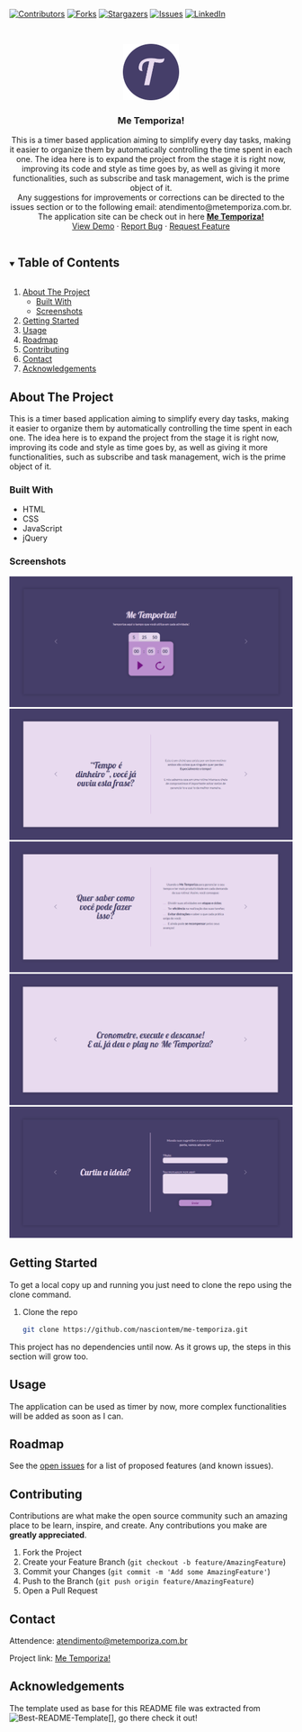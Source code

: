 <!-- PROJECT SHIELDS -->
<!--
*** I'm using markdown "reference style" links for readability.
*** Reference links are enclosed in brackets [ ] instead of parentheses ( ).
*** See the bottom of this document for the declaration of the reference variables
*** for contributors-url, forks-url, etc. This is an optional, concise syntax you may use.
*** https://www.markdownguide.org/basic-syntax/#reference-style-links
-->
[![Contributors][contributors-shield]][contributors-url]
[![Forks][forks-shield]][forks-url]
[![Stargazers][stars-shield]][stars-url]
[![Issues][issues-shield]][issues-url]
[![LinkedIn][linkedin-shield]][linkedin-url]

<!-- PROJECT LOGO -->
<br />
<p align="center">
  <a href="https://github.com/nasciontem/me-temporiza">
    <img src="public/sources/logomin.png" alt="Logo" width="100" height="100">
  </a>

  <h3 align="center">Me Temporiza!</h3>

  <p align="center">
    This is a timer based application aiming to simplify every day tasks, making it easier to organize them by automatically controlling the time spent in each one. The idea here is to expand the project from the stage it is right now, improving its code and style as time goes by, as well as giving it more functionalities, such as subscribe and task management, wich is the prime object of it. 
    <br />
    Any suggestions for improvements or corrections can be directed to the issues section or to the following email: atendimento@metemporiza.com.br. 
    <br />
    The application site can be check out in here <a href="https://metemporiza.com.br" target="_blank"><strong>Me Temporiza!</strong></a>   
    <br />
    <a href="https://metemporiza.com.br">View Demo</a>
    ·
    <a href="https://github.com/nasciontem/me-temporiza/issues">Report Bug</a>
    ·
    <a href="https://github.com/nasciontem/me-temporiza/issues">Request Feature</a>
  </p>
</p>

<!-- TABLE OF CONTENTS -->
<details open="open">
  <summary><h2 style="display: inline-block">Table of Contents</h2></summary>
  <ol>
    <li>
      <a href="#about-the-project">About The Project</a>
      <ul>
        <li><a href="#built-with">Built With</a></li>
        <li><a href="#screenshots">Screenshots</a></li>
      </ul>
    </li>
    <li><a href="#getting-started">Getting Started</a></li>
    <li><a href="#usage">Usage</a></li>
    <li><a href="#roadmap">Roadmap</a></li>
    <li><a href="#contributing">Contributing</a></li>
    <li><a href="#contact">Contact</a></li>
    <li><a href="#acknowledgements">Acknowledgements</a></li>
  </ol>
</details>

<!-- ABOUT THE PROJECT -->
## About The Project

This is a timer based application aiming to simplify every day tasks, making it easier to organize them by automatically controlling the time spent in each one. The idea here is to expand the project from the stage it is right now, improving its code and style as time goes by, as well as giving it more functionalities, such as subscribe and task management, wich is the prime object of it.

<!-- BUILT WITH -->
### Built With

* HTML
* CSS
* JavaScript
* jQuery

<!-- SCREENSHOTS -->
### Screenshots

![Homepage][homepage-url]
![Second page][secondpage-url]
![Third page][thirdpage-url]
![Fourth page][fourthpage-url]
![Last page][lastpage-url]

<!-- GETTING STARTED -->
## Getting Started

To get a local copy up and running you just need to clone the repo using the clone command.

1. Clone the repo
   ```sh
   git clone https://github.com/nasciontem/me-temporiza.git
   ```

This project has no dependencies until now. As it grows up, the steps in this section will grow too.

<!-- USAGE EXAMPLES -->
## Usage

The application can be used as timer by now, more complex functionalities will be added as soon as I can. 

<!-- ROADMAP -->
## Roadmap

See the [open issues](https://github.com/nasciontem/me-temporiza/issues) for a list of proposed features (and known issues).

<!-- CONTRIBUTING -->
## Contributing

Contributions are what make the open source community such an amazing place to be learn, inspire, and create. Any contributions you make are **greatly appreciated**.

1. Fork the Project
2. Create your Feature Branch (`git checkout -b feature/AmazingFeature`)
3. Commit your Changes (`git commit -m 'Add some AmazingFeature'`)
4. Push to the Branch (`git push origin feature/AmazingFeature`)
5. Open a Pull Request

<!-- CONTACT -->
## Contact

Attendence: atendimento@metemporiza.com.br

Project link: [Me Temporiza!](https://github.com/nasciontem/me-temporiza)

<!-- ACKNOWLEDGEMENTS -->
## Acknowledgements

The template used as base for this README file was extracted from ![Best-README-Template[]][best-readme-url], go there check it out!

<!-- MARKDOWN LINKS & IMAGES -->
<!-- https://www.markdownguide.org/basic-syntax/#reference-style-links -->
[contributors-shield]: https://img.shields.io/github/contributors/nasciontem/me-temporiza.svg?style=for-the-badge
[contributors-url]: https://github.com/nasciontem/me-temporiza/graphs/contributors
[forks-shield]: https://img.shields.io/github/forks/nasciontem/me-temporiza.svg?style=for-the-badge
[forks-url]: https://github.com/nasciontem/me-temporiza/network/members
[stars-shield]: https://img.shields.io/github/stars/nasciontem/me-temporiza.svg?style=for-the-badge
[stars-url]: https://github.com/nasciontem/me-temporiza/stargazers
[issues-shield]: https://img.shields.io/github/issues/nasciontem/me-temporiza.svg?style=for-the-badge
[issues-url]: https://github.com/nasciontem/me-temporiza/issues
[linkedin-shield]: https://img.shields.io/badge/-LinkedIn-black.svg?style=for-the-badge&logo=linkedin&colorB=555
[linkedin-url]: https://www.linkedin.com/in/lucas-nascimento-306465195/
[best-readme-url]: https://github.com/othneildrew/Best-README-Template
[homepage-url]: public/sources/homepage.png
[secondpage-url]: public/sources/secondpage.png
[thirdpage-url]: public/sources/thirdpage.png
[fourthpage-url]: public/sources/fourthpage.png
[lastpage-url]: public/sources/lastpage.png
[mobile-url]: public/sources/mobile.png
